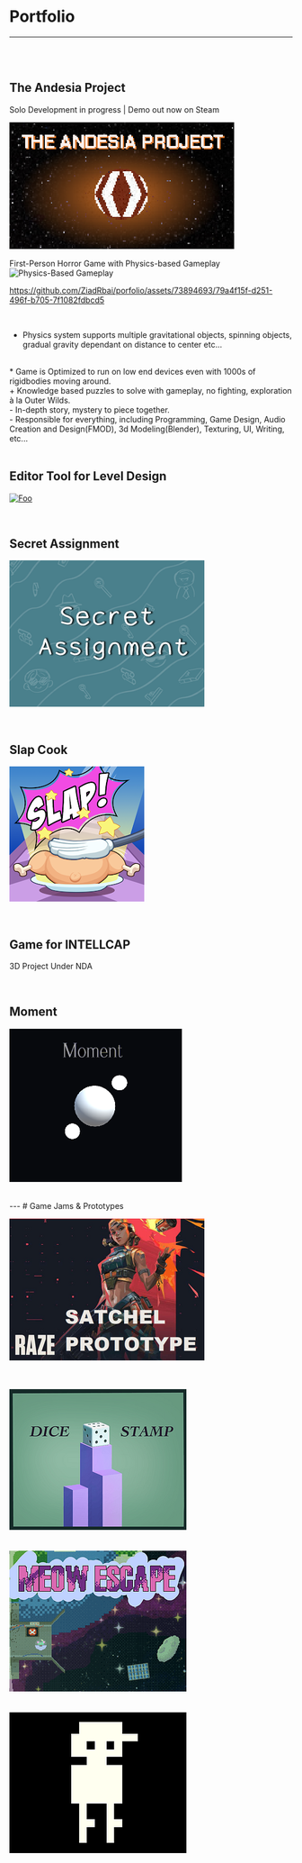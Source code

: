 # Portfolio
---
<br>
<br>

## The Andesia Project
Solo Development in progress | Demo out now on Steam

[![Foo](/images/Andesia_400.png)](https://store.steampowered.com/app/2709770/The_Andesia_Project/)

First-Person Horror Game with Physics-based Gameplay <br>
![Physics-Based Gameplay](/images/Andesia_Physics.gif)

https://github.com/ZiadRbai/porfolio/assets/73894693/79a4f15f-d251-496f-b705-7f1082fdbcd5

<br>

- Physics system supports multiple gravitational objects, spinning objects, gradual gravity dependant on distance to center etc...
<br>
* Game is Optimized to run on low end devices even with 1000s of rigidbodies moving around.
<br>
+ Knowledge based puzzles to solve with gameplay, no fighting, exploration à la Outer Wilds.
<br>
- In-depth story, mystery to piece together.
<br>
- Responsible for everything, including Programming, Game Design, Audio Creation and Design(FMOD), 3d Modeling(Blender), Texturing, UI, Writing, etc...

<br>


<br>

## Editor Tool for Level Design

[![Foo](https://github-readme-stats.vercel.app/api/pin/?username=ZiadRbai&repo=Spherical-Transform-Tool)](https://github.com/ZiadRbai/Spherical-Transform-Tool)

<br>

## Secret Assignment

[![Foo](/images/SecretAssignment.png)](https://teamwiiw.itch.io/secret-assignment)

<br>

## Slap Cook

[![Foo](/images/SlapCook.png)](https://play.google.com/store/apps/details?id=com.KokoroGames.SlapCook)

<br>

## Game for INTELLCAP

3D Project Under NDA

<br>

## Moment 

[![Foo](/images/Moment.png)](https://ziadrbai.itch.io/moment)

<br>
---
# Game Jams & Prototypes

[![Foo](/images/Raze.png)](https://ziadrbai.itch.io/raze-satchel)
<br>
<br>
<br>

[![Foo](/images/DiceStamp.png)](https://maruwiiw.itch.io/dice-stamp)
<br>
<br>
<br>
[![Foo](/images/MeowEscape.png)](https://ziadrbai.itch.io/meow-escape)
<br>
<br>
<br>
[![Foo](/images/MyFriendsGame.png)](https://ziadrbai.itch.io/my-friends-game)







